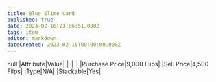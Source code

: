 ```yaml
---
title: Blue Slime Card
published: true
date: 2023-02-16T23:06:51.000Z
tags: item
editor: markdown
dateCreated: 2023-02-16T00:00:00.000Z
---
```


null
|Attribute|Value|
|-|-|
|Purchase Price|9,000 Flips|
|Sell Price|4,500 Flips|
|Type|N/A|
|Stackable|Yes|

